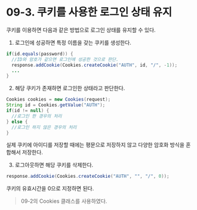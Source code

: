 # 09-3. 쿠키를 사용한 로그인 상태 유지
쿠키를 이용하면 다음과 같은 방법으로 로그인 상태를 유지할 수 있다.
1. 로그인에 성공하면 특정 이름을 갖는 쿠키를 생성한다.
```java
if(id.equals(password)) {
  //ID와 암호가 같으면 로그인에 성공한 것으로 판단.
  response.addCookie(Cookies.createCookie("AUTH", id, "/", -1));
  ...
}
```
2. 해당 쿠키가 존재하면 로그인한 상태라고 판단한다.
```java
Cookies cookies = new Cookies(request);
String id = Cookies.getValue("AUTH");
if(id != null) {
  //로그인 한 경우의 처리
} else {
  //로그인 하지 않은 경우의 처리
}
```
실제 쿠키에 아이디를 저장할 때에는 평문으로 저장하지 않고 다양한 암호화 방식을 혼합해서 저장한다.

3. 로그아웃하면 해당 쿠키를 삭제한다.
```java
response.addCookie(Cookies.createCookie("AUTH", "", "/", 0));
```
쿠키의 유효시간을 0으로 지정하면 된다.

> 09-2의 Cookies 클래스를 사용하였다.
